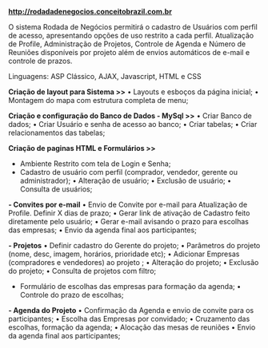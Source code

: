 **http://rodadadenegocios.conceitobrazil.com.br**

O sistema Rodada de Negócios permitirá o cadastro de Usuários com perfil de acesso, apresentando opções de uso restrito a cada perfil. Atualização de Profile, Administração de Projetos, Controle de Agenda e Número de Reuniões disponíveis por projeto além de envios automáticos de e-mail e controle de prazos.

Linguagens: ASP Clássico, AJAX, Javascript, HTML e CSS

**Criação de layout para Sistema >>**
• Layouts e esboços da página inicial;
• Montagem do mapa com estrutura completa de menu;

**Criação e configuração do Banco de Dados - MySql >>**
• Criar Banco de dados;
• Criar Usuário e senha de acesso ao banco; • Criar tabelas;
• Criar relacionamentos das tabelas;

**Criação de paginas HTML e Formulários >>**
- Ambiente Restrito com tela de Login e Senha;
- Cadastro de usuário com perfil (comprador, vendedor, gerente ou administrador);
• Alteração de usuário; • Exclusão de usuário; • Consulta de usuários;

**- Convites por e-mail**
• Envio de Convite por e-mail para Atualização de Profile. Definir X dias de prazo; • Gerar link de ativação de Cadastro feito diretamente pelo usuário;
• Gerar e-mail avisando o prazo para escolhas das empresas;
• Envio da agenda final aos participantes;

**- Projetos**
• Definir cadastro do Gerente do projeto;
• Parâmetros do projeto (nome, desc, imagem, horários, prioridade etc); • Adicionar Empresas (compradores e vendedores) ao projeto ;
• Alteração do projeto;
• Exclusão do projeto;
• Consulta de projetos com filtro;
- Formulário de escolhas das empresas para formação da agenda;
• Controle do prazo de escolhas;

**- Agenda do Projeto**
• Confirmação da Agenda e envio de convite para os participantes; • Escolha das Empresas por convidado;
• Cruzamento das escolhas, formação da agenda;
• Alocação das mesas de reuniões
• Envio da agenda final aos participantes;

